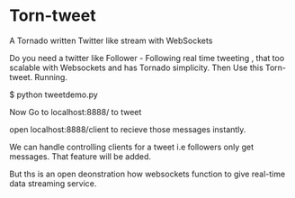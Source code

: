 # Torn-tweet

A Tornado written Twitter like stream with WebSockets

Do you need a twitter like Follower - Following real time tweeting , that too scalable with Websockets and has Tornado simplicity. Then Use this Torn-tweet.
Running.

$ python tweetdemo.py

Now Go to localhost:8888/ to tweet

open localhost:8888/client to recieve those messages instantly.

We can handle controlling clients for a tweet i.e followers only get messages. That feature will be added. 

But ths is an open deonstration how websockets function to give real-time data streaming service. 
